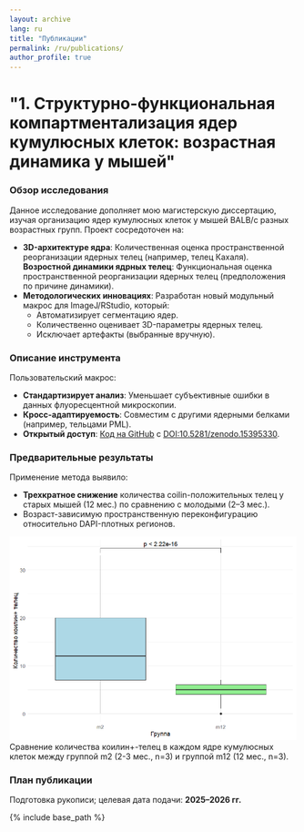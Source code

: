 ```yaml
---
layout: archive
lang: ru
title: "Публикации"
permalink: /ru/publications/
author_profile: true
---
```


# "1. Структурно-функциональная компартментализация ядер кумулюсных клеток: возрастная динамика у мышей"

### Обзор исследования
Данное исследование дополняет мою магистерскую диссертацию, изучая организацию ядер кумулюсных клеток у мышей BALB/c разных возрастных групп. Проект сосредоточен на:

- **3D-архитектуре ядра**: Количественная оценка пространственной реорганизации ядерных телец (например, телец Кахаля).
  **Возростной динамики ядрных телец**: Функциональная оценка пространственной реорганизации ядерных телец (предположения по причине динамики).
- **Методологических инновациях**: Разработан новый модульный макрос для ImageJ/RStudio, который:
  - Автоматизирует сегментацию ядер.
  - Количественно оценивает 3D-параметры ядерных телец.
  - Исключает артефакты (выбранные вручную).

### Описание инструмента
Пользовательский макрос:
- **Стандартизирует анализ**: Уменьшает субъективные ошибки в данных флуоресцентной микроскопии.
- **Кросс-адаптируемость**: Совместим с другими ядерными белками (например, тельцами PML).
- **Открытый доступ**: [Код на GitHub](https://github.com/nicimov/3Dnucleus_data) с [DOI:10.5281/zenodo.15395330](https://doi.org/10.5281/zenodo.15395330).

### Предварительные результаты
Применение метода выявило:
- **Трехкратное снижение** количества coilin-положительных телец у старых мышей (12 мес.) по сравнению с молодыми (2–3 мес.).
- Возраст-зависимую пространственную переконфигурацию относительно DAPI-плотных регионов.

![Workflow2](/images/Rplot.png)
Сравнение количества коилин+-телец в каждом ядре кумулюсных клеток между группой m2 (2-3 мес., n=3) и группой m12 (12 мес., n=3). 

### План публикации
Подготовка рукописи; целевая дата подачи: **2025–2026 гг.**
<!-- {% if site.author.googlescholar %}
  <div class="wordwrap">You can also find my articles on <a href="{{site.author.googlescholar}}">my Google Scholar profile</a>.</div>
{% endif %} -->

{% include base_path %}

<!-- New style rendering if publication categories are defined -->

<!--
{% if site.publication_category %}
  {% for category in site.publication_category  %}
    {% assign title_shown = false %}
    {% for post in site.publications reversed %}
      {% if post.category != category[0] %}
        {% continue %}
      {% endif %}
      {% unless title_shown %}
        <h2>{{ category[1].title }}</h2><hr />
        {% assign title_shown = true %}
      {% endunless %}
      {% include archive-single.html %}
    {% endfor %}
  {% endfor %}
{% else %}
  {% for post in site.publications reversed %}
    {% include archive-single.html %}
  {% endfor %}
{% endif %}
-->


